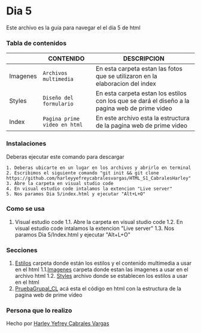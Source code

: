 # Dia 5
Este archivo es la guía para navegar el el día 5 de html

### Tabla de contenidos

|                |CONTENIDO                         |DESCRIPCION                             |
|------------------|------------------------------------|-----------------------------------|
|Imagenes|`Archivos multimedia`|En esta carpeta estan las fotos que se utilizaron en la elaboracion del index
|Styles         |`Diseño del formulario`            |En esta carpeta estan los estilos con los que se dará el diseño a la pagina web de prime video         |
|Index         |`Pagina prime video en html`|En este archivo esta la estructura de la pagina web de prime video
### Instalaciones 
Deberas ejecutar este comando para descargar 

```
1. Deberas ubicarte en un lugar en los archivos y abrirlo en terminal
2. Escribimos el siguiente comando "git init && git clone https://github.com/harleyyefreycabralesvargas/HTML_S1_CabralesHarley"
3. Abre la carpeta en visual studio code
4. En visual estudio code intalamos la extencion "Live server"
5. Nos paramos Dia 5/index.html y ejecutar "Alt+L+O"

```

### Como se usa
1. Visual estudio code
1.1. Abre la carpeta en visual studio code
1.2. En visual estudio code intalamos la extencion "Live server"
1.3. Nos paramos Dia 5/Index.html y ejecutar "Alt+L+O"
### Secciones
1. [Estilos](Estilos) carpeta donde están los estilos y el contenido multimedia a usar en el html
1.1.[Imagenes](Estilos/Imagenes) carpeta donde estan las imagenes a usar en el archivo html
1.2. [Styles](Estilos/Styles.css) archivo donde se establecen los estilos a usar en el html
2. [PruebaGrupal_CL](Index.html) acá esta el código en html con la estructura  de la pagina web de prime vídeo
### Persona que lo realizo
Hecho por [Harley Yefrey Cabrales Vargas](https://github.com/harleyyefreycabralesvargas)